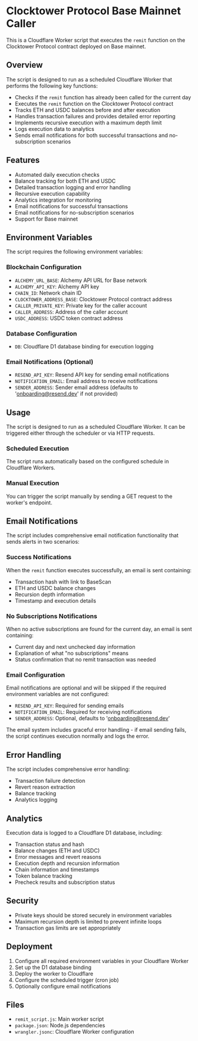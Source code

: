 # Clocktower Protocol Base Mainnet Caller

This is a Cloudflare Worker script that executes the `remit` function on the Clocktower Protocol contract deployed on Base mainnet.

## Overview

The script is designed to run as a scheduled Cloudflare Worker that performs the following key functions:

- Checks if the `remit` function has already been called for the current day
- Executes the `remit` function on the Clocktower Protocol contract
- Tracks ETH and USDC balances before and after execution
- Handles transaction failures and provides detailed error reporting
- Implements recursive execution with a maximum depth limit
- Logs execution data to analytics
- Sends email notifications for both successful transactions and no-subscription scenarios

## Features

- Automated daily execution checks
- Balance tracking for both ETH and USDC
- Detailed transaction logging and error handling
- Recursive execution capability
- Analytics integration for monitoring
- Email notifications for successful transactions
- Email notifications for no-subscription scenarios
- Support for Base mainnet

## Environment Variables

The script requires the following environment variables:

### Blockchain Configuration
- `ALCHEMY_URL_BASE`: Alchemy API URL for Base network
- `ALCHEMY_API_KEY`: Alchemy API key
- `CHAIN_ID`: Network chain ID
- `CLOCKTOWER_ADDRESS_BASE`: Clocktower Protocol contract address
- `CALLER_PRIVATE_KEY`: Private key for the caller account
- `CALLER_ADDRESS`: Address of the caller account
- `USDC_ADDRESS`: USDC token contract address

### Database Configuration
- `DB`: Cloudflare D1 database binding for execution logging

### Email Notifications (Optional)
- `RESEND_API_KEY`: Resend API key for sending email notifications
- `NOTIFICATION_EMAIL`: Email address to receive notifications
- `SENDER_ADDRESS`: Sender email address (defaults to 'onboarding@resend.dev' if not provided)

## Usage

The script is designed to run as a scheduled Cloudflare Worker. It can be triggered either through the scheduler or via HTTP requests.

### Scheduled Execution

The script runs automatically based on the configured schedule in Cloudflare Workers.

### Manual Execution

You can trigger the script manually by sending a GET request to the worker's endpoint.

## Email Notifications

The script includes comprehensive email notification functionality that sends alerts in two scenarios:

### Success Notifications
When the `remit` function executes successfully, an email is sent containing:
- Transaction hash with link to BaseScan
- ETH and USDC balance changes
- Recursion depth information
- Timestamp and execution details

### No Subscriptions Notifications
When no active subscriptions are found for the current day, an email is sent containing:
- Current day and next unchecked day information
- Explanation of what "no subscriptions" means
- Status confirmation that no remit transaction was needed

### Email Configuration
Email notifications are optional and will be skipped if the required environment variables are not configured:
- `RESEND_API_KEY`: Required for sending emails
- `NOTIFICATION_EMAIL`: Required for receiving notifications
- `SENDER_ADDRESS`: Optional, defaults to 'onboarding@resend.dev'

The email system includes graceful error handling - if email sending fails, the script continues execution normally and logs the error.

## Error Handling

The script includes comprehensive error handling:
- Transaction failure detection
- Revert reason extraction
- Balance tracking
- Analytics logging

## Analytics

Execution data is logged to a Cloudflare D1 database, including:
- Transaction status and hash
- Balance changes (ETH and USDC)
- Error messages and revert reasons
- Execution depth and recursion information
- Chain information and timestamps
- Token balance tracking
- Precheck results and subscription status

## Security

- Private keys should be stored securely in environment variables
- Maximum recursion depth is limited to prevent infinite loops
- Transaction gas limits are set appropriately

## Deployment

1. Configure all required environment variables in your Cloudflare Worker
2. Set up the D1 database binding
3. Deploy the worker to Cloudflare
4. Configure the scheduled trigger (cron job)
5. Optionally configure email notifications

## Files

- `remit_script.js`: Main worker script
- `package.json`: Node.js dependencies
- `wrangler.jsonc`: Cloudflare Worker configuration
